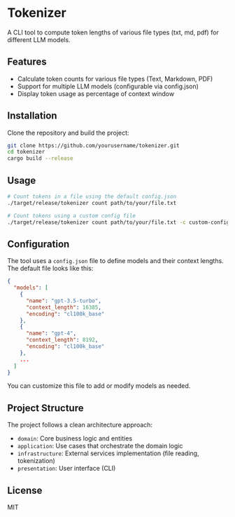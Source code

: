 # Tokenizer

A CLI tool to compute token lengths of various file types (txt, md, pdf) for different LLM models.

## Features

- Calculate token counts for various file types (Text, Markdown, PDF)
- Support for multiple LLM models (configurable via config.json)
- Display token usage as percentage of context window

## Installation

Clone the repository and build the project:

```bash
git clone https://github.com/yourusername/tokenizer.git
cd tokenizer
cargo build --release
```

## Usage

```bash
# Count tokens in a file using the default config.json
./target/release/tokenizer count path/to/your/file.txt

# Count tokens using a custom config file
./target/release/tokenizer count path/to/your/file.txt -c custom-config.json
```

## Configuration

The tool uses a `config.json` file to define models and their context lengths. The default file looks like this:

```json
{
  "models": [
    {
      "name": "gpt-3.5-turbo",
      "context_length": 16385,
      "encoding": "cl100k_base"
    },
    {
      "name": "gpt-4",
      "context_length": 8192,
      "encoding": "cl100k_base"
    },
    ...
  ]
}
```

You can customize this file to add or modify models as needed.

## Project Structure

The project follows a clean architecture approach:

- `domain`: Core business logic and entities
- `application`: Use cases that orchestrate the domain logic
- `infrastructure`: External services implementation (file reading, tokenization)
- `presentation`: User interface (CLI)

## License

MIT
